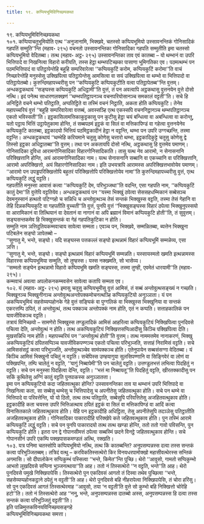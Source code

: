 ```yaml
---
title: १९. कप्पियभूमिविनिच्छयकथा

---
```

१९. कप्पियभूमिविनिच्छयकथा  
१०१. कप्पियाचतुभूमियोति एत्थ ‘‘अनुजानामि, भिक्खवे, चतस्सो कप्पियभूमियो उस्सावनन्तिकं गोनिसादिकं गहपतिं सम्मुति’’न्ति (महाव॰ २९५) वचनतो उस्सावनन्तिका गोनिसादिका गहपति सम्मुतीति इमा चतस्सो कप्पियभूमियो वेदितब्बा। तत्थ (महाव॰ अट्ठ॰ २९५) उस्सावनन्तिका ताव एवं कातब्बा – यो थम्भानं वा उपरि भित्तिपादे वा निखनित्वा विहारो करीयति, तस्स हेट्ठा थम्भपटिच्छका पासाणा भूमिगतिका एव। पठमत्थम्भं पन पठमभित्तिपादं वा पतिट्ठापेन्तेहि बहूहि सम्परिवारेत्वा ‘‘कप्पियकुटिं करोम, कप्पियकुटिं करोमा’’ति वाचं निच्छारेन्तेहि मनुस्सेसु उक्खिपित्वा पतिट्ठापेन्तेसु आमसित्वा वा सयं उक्खिपित्वा वा थम्भो वा भित्तिपादो वा पतिट्ठापेतब्बो। कुरुन्दिमहापच्चरीसु पन ‘‘कप्पियकुटि कप्पियकुटीति वत्वा पतिट्ठापेतब्ब’’न्ति वुत्तम्। अन्धकट्ठकथायं ‘‘सङ्घस्स कप्पियकुटिं अधिट्ठामी’’ति वुत्तं, तं पन अवत्वापि अट्ठकथासु वुत्तनयेन वुत्ते दोसो नत्थि। इदं पनेत्थ साधारणलक्खणं ‘‘थम्भपतिट्ठापनञ्च वचनपरियोसानञ्च समकालं वट्टती’’ति। सचे हि अनिट्ठिते वचने थम्भो पतिट्ठाति, अप्पतिट्ठिते वा तस्मिं वचनं निट्ठाति, अकता होति कप्पियकुटि। तेनेव महापच्चरियं वुत्तं ‘‘बहूहि सम्परिवारेत्वा वत्तब्बं, अवस्सञ्हि एत्थ एकस्सपि वचननिट्ठानञ्च थम्भपतिट्ठानञ्च एकतो भविस्सती’’ति। इट्ठकासिलामत्तिकाकुट्टकासु पन कुटीसु हेट्ठा चयं बन्धित्वा वा अबन्धित्वा वा करोन्तु, यतो पट्ठाय भित्तिं उट्ठापेतुकामा होन्ति, तं सब्बपठमं इट्ठकं वा सिलं वा मत्तिकापिण्डं वा गहेत्वा वुत्तनयेनेव कप्पियकुटि कातब्बा, इट्ठकादयो भित्तियं पठमिट्ठकादीनं हेट्ठा न वट्टन्ति, थम्भा पन उपरि उग्गच्छन्ति, तस्मा वट्टन्ति। अन्धकट्ठकथायं ‘‘थम्भेहि करियमाने चतूसु कोणेसु चत्तारो थम्भा, इट्ठकादिकुट्टे चतूसु कोणेसु द्वे तिस्सो इट्ठका अधिट्ठातब्बा’’ति वुत्तम्। तथा पन अकतायपि दोसो नत्थि, अट्ठकथासु हि वुत्तमेव पमाणम्।  
गोनिसादिका दुविधा आरामगोनिसादिका विहारगोनिसादिकाति। तासु यत्थ नेव आरामो, न सेनासनानि परिक्खित्तानि होन्ति, अयं आरामगोनिसादिका नाम। यत्थ सेनासनानि सब्बानि वा एकच्चानि वा परिक्खित्तानि, आरामो अपरिक्खित्तो, अयं विहारगोनिसादिका नाम। इति उभयत्रापि आरामस्स अपरिक्खित्तभावोयेव पमाणम्। ‘‘आरामो पन उपड्ढपरिक्खित्तोपि बहुतरं परिक्खित्तोपि परिक्खित्तोयेव नामा’’ति कुरुन्दिमहापच्चरीसु वुत्तं, एत्थ कप्पियकुटिं लद्धुं वट्टति।  
गहपतीति मनुस्सा आवासं कत्वा ‘‘कप्पियकुटिं देम, परिभुञ्जथा’’ति वदन्ति, एसा गहपति नाम, ‘‘कप्पियकुटिं कातुं देमा’’ति वुत्तेपि वट्टतियेव। अन्धकट्ठकथायं पन ‘‘यस्मा भिक्खुं ठपेत्वा सेससहधम्मिकानं सब्बेसञ्च देवमनुस्सानं हत्थतो पटिग्गहो च सन्निधि च अन्तोवुत्थञ्च तेसं सन्तकं भिक्खुस्स वट्टति, तस्मा तेसं गेहानि वा तेहि दिन्नकप्पियकुटि वा गहपतीति वुच्चती’’ति वुत्तं, पुनपि वुत्तं ‘‘भिक्खुसङ्घस्स विहारं ठपेत्वा भिक्खुनुपस्सयो वा आरामिकानं वा तित्थियानं वा देवतानं वा नागानं वा अपि ब्रह्मानं विमानं कप्पियकुटि होती’’ति, तं सुवुत्तम्। सङ्घसन्तकमेव हि भिक्खुसन्तकं वा गेहं गहपतिकुटिका न होति।  
सम्मुति नाम ञत्तिदुतियकम्मवाचाय सावेत्वा सम्मता। एवञ्च पन, भिक्खवे, सम्मन्नितब्बा, ब्यत्तेन भिक्खुना पटिबलेन सङ्घो ञापेतब्बो –  
‘‘सुणातु मे, भन्ते, सङ्घो। यदि सङ्घस्स पत्तकल्लं सङ्घो इत्थन्नामं विहारं कप्पियभूमिं सम्मन्नेय्य, एसा ञत्ति।  
‘‘सुणातु मे, भन्ते, सङ्घो। सङ्घो इत्थन्नामं विहारं कप्पियभूमिं सम्मन्नति। यस्सायस्मतो खमति इत्थन्नामस्स विहारस्स कप्पियभूमिया सम्मुति, सो तुण्हस्स। यस्स नक्खमति, सो भासेय्य।  
‘‘सम्मतो सङ्घेन इत्थन्नामो विहारो कप्पियभूमि खमति सङ्घस्स, तस्मा तुण्ही, एवमेतं धारयामी’’ति (महाव॰ २९५)।  
कम्मवाचं अवत्वा अपलोकनकम्मवसेन सावेत्वा कतापि सम्मता एव।  
१०२. यं (महाव॰ अट्ठ॰ २९५) इमासु चतूसु कप्पियभूमीसु वुत्तं आमिसं, तं सब्बं अन्तोवुत्थसङ्ख्यं न गच्छति। भिक्खूनञ्च भिक्खुनीनञ्च अन्तोवुत्थअन्तोपक्कमोचनत्थञ्हि कप्पियकुटियो अनुञ्ञाता। यं पन अकप्पियभूमियं सहसेय्यप्पहोनके गेहे वुत्तं सङ्घिकं वा पुग्गलिकं वा भिक्खुस्स भिक्खुनिया वा सन्तकं एकरत्तम्पि ठपितं, तं अन्तोवुत्थं, तत्थ पक्कञ्च अन्तोपक्कं नाम होति, एतं न कप्पति। सत्ताहकालिकं पन यावजीविकञ्च वट्टति।  
तत्रायं विनिच्छयो – सामणेरो भिक्खुस्स तण्डुलादिकं आमिसं आहरित्वा कप्पियकुटियं निक्खिपित्वा पुनदिवसे पचित्वा देति, अन्तोवुत्थं न होति। तत्थ अकप्पियकुटियं निक्खित्तसप्पिआदीसु किञ्चि पक्खिपित्वा देति। मुखसन्निधि नाम होति। महापच्चरियं पन ‘‘अन्तोवुत्थं होती’’ति वुत्तम्। तत्थ नाममत्तमेव नानाकरणं, भिक्खु अकप्पियकुटियं ठपितसप्पिञ्च यावजीविकपण्णञ्च एकतो पचित्वा परिभुञ्जति, सत्ताहं निरामिसं वट्टति। सचे आमिससंसट्ठं कत्वा परिभुञ्जति, अन्तोवुत्थञ्चेव सामंपक्कञ्च होति। एतेनुपायेन सब्बसंसग्गा वेदितब्बा। यं किञ्चि आमिसं भिक्खुनो पचितुं न वट्टति। सचेपिस्स उण्हयागुया सुलसिपण्णानि वा सिङ्गिवेरं वा लोणं वा पक्खिपन्ति, तम्पि चालेतुं न वट्टति, ‘‘यागुं निब्बापेमी’’ति पन चालेतुं वट्टति। उत्तण्डुलभत्तं लभित्वा पिदहितुं न वट्टति। सचे पन मनुस्सा पिदहित्वा देन्ति, वट्टति। ‘‘भत्तं मा निब्बायतू’’ति पिदहितुं वट्टति, खीरतक्कादीसु पन सकिं कुथितेसु अग्गिं कातुं वट्टति पुनपाकस्स अनुञ्ञातत्ता।  
इमा पन कप्पियकुटियो कदा जहितवत्थुका होन्ति? उस्सावनन्तिका ताव या थम्भानं उपरि भित्तिपादे वा निखनित्वा कता, सा सब्बेसु थम्भेसु च भित्तिपादेसु च अपनीतेसु जहितवत्थुका होति। सचे पन थम्भे वा भित्तिपादे वा परिवत्तेन्ति, यो यो ठितो, तत्थ तत्थ पतिट्ठाति, सब्बेसुपि परिवत्तितेसु अजहितवत्थुकाव होति। इट्ठकादीहि कता चयस्स उपरि भित्तिअत्थाय ठपितं इट्ठकं वा सिलं वा मत्तिकापिण्डं वा आदिं कत्वा विनासितकाले जहितवत्थुकाव होति। येहि पन इट्ठकादीहि अधिट्ठिता, तेसु अपनीतेसुपि तदञ्ञेसु पतिट्ठातीति अजहितवत्थुकाव होति। गोनिसादिका पाकारादीहि परिक्खेपे कते जहितवत्थुकाव होति। पुन तस्मिं आरामे कप्पियकुटिं लद्धुं वट्टति। सचे पन पुनपि पाकारादयो तत्थ तत्थ खण्डा होन्ति, ततो ततो गावो पविसन्ति, पुन कप्पियकुटि होति। इतरा पन द्वे गोपानसीमत्तं ठपेत्वा सब्बस्मिं छदने विनट्ठे जहितवत्थुकाव होन्ति। सचे गोपानसीनं उपरि एकम्पि पक्खपासकमण्डलं अत्थि, रक्खति।  
१०३. यत्र पनिमा चतस्सोपि कप्पियभूमियो नत्थि, तत्थ किं कातब्बन्ति? अनुपसम्पन्नस्स दत्वा तस्स सन्तकं कत्वा परिभुञ्जितब्बम्। तत्रिदं वत्थु – करविकतिस्सत्थेरो किर विनयधरपामोक्खो महासीवत्थेरस्स सन्तिकं अगमासि। सो दीपालोकेन सप्पिकुम्भं पस्सित्वा ‘‘भन्ते, किमेत’’न्ति पुच्छि। थेरो ‘‘आवुसो, गामतो सप्पिकुम्भो आभतो लूखदिवसे सप्पिना भुञ्जनत्थाया’’ति आह। ततो नं तिस्सत्थेरो ‘‘न वट्टति, भन्ते’’ति आह। थेरो पुनदिवसे पमुखे निक्खिपापेसि। तिस्सत्थेरो पुन एकदिवसं आगतो तं दिस्वा तथेव पुच्छित्वा ‘‘भन्ते, सहसेय्यप्पहोनकट्ठाने ठपेतुं न वट्टती’’ति आह। थेरो पुनदिवसे बहि नीहरापेत्वा निक्खिपापेसि, तं चोरा हरिंसु। सो पुन एकदिवसं आगतं तिस्सत्थेरमाह ‘‘आवुसो, तया ‘न वट्टती’ति वुत्ते सो कुम्भो बहि निक्खित्तो चोरेहि हटो’’ति। ततो नं तिस्सत्थेरो आह ‘‘ननु, भन्ते, अनुपसम्पन्नस्स दातब्बो अस्स, अनुपसम्पन्नस्स हि दत्वा तस्स सन्तकं कत्वा परिभुञ्जितुं वट्टती’’ति।  
इति पाळिमुत्तकविनयविनिच्छयसङ्गहे  
कप्पियभूमिविनिच्छयकथा समत्ता।  